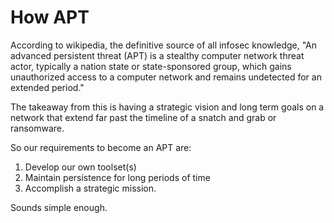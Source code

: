 # How APT
According to wikipedia, the definitive source of all infosec knowledge, "An advanced persistent threat (APT) is a stealthy computer network threat actor, typically a nation state or state-sponsored group, which gains unauthorized access to a computer network and remains undetected for an extended period." 

The takeaway from this is having a strategic vision and long term goals on a network that extend far past the timeline of a snatch and grab or ransomware.

So our requirements to become an APT are: 

1. Develop our own toolset(s)
2. Maintain persistence for long periods of time
3. Accomplish a strategic mission. 

Sounds simple enough.